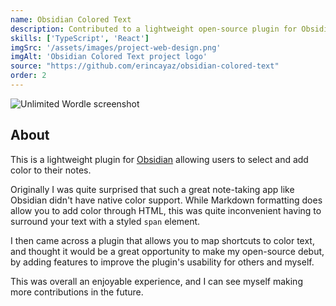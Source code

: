 ```yaml
---
name: Obsidian Colored Text
description: Contributed to a lightweight open-source plugin for Obsidian which allows users to select and add color to their notes
skills: ['TypeScript', 'React']
imgSrc: '/assets/images/project-web-design.png'
imgAlt: 'Obsidian Colored Text project logo'
source: "https://github.com/erincayaz/obsidian-colored-text"
order: 2
---
```


![Unlimited Wordle screenshot](/assets/images/obsidian-colored-text-1.gif)

## About

This is a lightweight plugin for [Obsidian](https://obsidian.md/) allowing users to select and add color to their notes. 

Originally I was quite surprised that such a great note-taking app like Obsidian didn't have native color support. While Markdown formatting does allow you to add color through HTML, this was quite inconvenient having to surround your text with a styled `span` element.

I then came across a plugin that allows you to map shortcuts to color text, and thought it would be a great opportunity to make my open-source debut, by adding features to improve the plugin's usability for others and myself.

This was overall an enjoyable experience, and I can see myself making more contributions in the future.